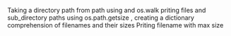 Taking a directory path
from path using and os.walk priting files and sub_directory paths 
using os.path.getsize , creating a dictionary comprehension of filenames and their sizes
Priting filename with max size
